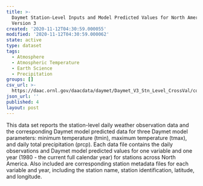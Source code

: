 ```yaml
---
title: >-
  Daymet Station-Level Inputs and Model Predicted Values for North America,
  Version 3
created: '2020-11-12T04:30:59.000055'
modified: '2020-11-12T04:30:59.000062'
state: active
type: dataset
tags:
  - Atmosphere
  - Atmospheric Temperature
  - Earth Science
  - Precipitation
groups: []
csv_url: >-
  https://daac.ornl.gov/daacdata/daymet/Daymet_V3_Stn_Level_CrossVal/comp/Daymet_V3_tmax_2016.csv
json_url: ''
published: 4
layout: post
---
```

This data set reports the station-level daily weather observation data and the corresponding Daymet model predicted data for three Daymet model parameters: minimum temperature (tmin), maximum temperature (tmax), and daily total precipitation (prcp). Each data file contains the daily observations and Daymet model predicted values for one variable and one year (1980 - the current full calendar year) for stations across North America. Also included are corresponding station metadata files for each variable and year, including the station name, station identification, latitude, and longitude.
